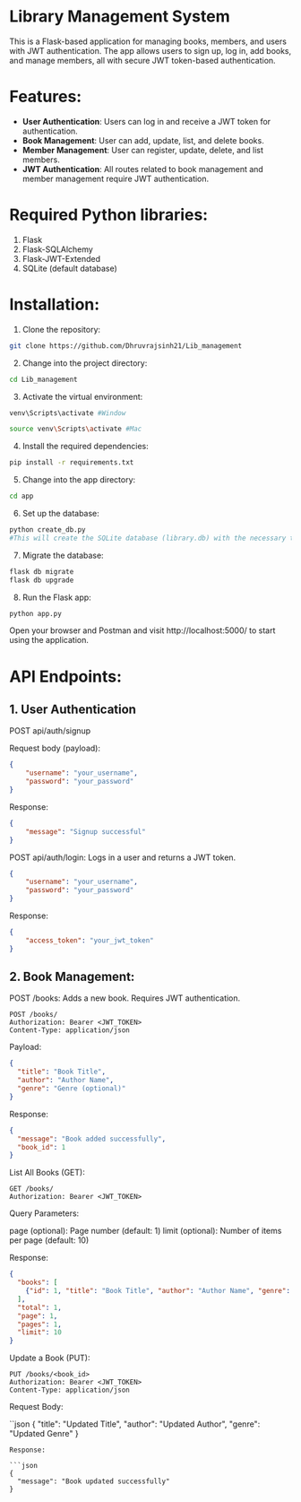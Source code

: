 # Library Management System

This is a Flask-based application for managing books, members, and users with JWT authentication. The app allows users to sign up, log in, add books, and manage members, all with secure JWT token-based authentication.

# Features:

- **User Authentication**: Users can log in and receive a JWT token for authentication.
- **Book Management**: User can add, update, list, and delete books.
- **Member Management**: User can register, update, delete, and list members.
- **JWT Authentication**: All routes related to book management and member management require JWT authentication.

# Required Python libraries:

1. Flask
2. Flask-SQLAlchemy
3. Flask-JWT-Extended
5. SQLite (default database)

# Installation:

1. Clone the repository:

```bash
git clone https://github.com/Dhruvrajsinh21/Lib_management
```

2. Change into the project directory:

```bash
cd Lib_management
```

3. Activate the virtual environment:

```bash
venv\Scripts\activate #Window
```

```bash
source venv\Scripts\activate #Mac
```

4. Install the required dependencies:

```bash
pip install -r requirements.txt
```

5. Change into the app directory:

```bash
cd app
```

6. Set up the database:

```bash
python create_db.py
#This will create the SQLite database (library.db) with the necessary tables as defined in the models.py file.
```

7. Migrate the database:

```bash
flask db migrate
flask db upgrade
```

8. Run the Flask app:

```bash
python app.py
```
Open your browser and Postman and visit http://localhost:5000/ to start using the application.

# API Endpoints:

## 1. User Authentication

POST api/auth/signup

Request body (payload):

```json
{
    "username": "your_username",
    "password": "your_password"
}
```

Response:

```json
{
    "message": "Signup successful"
}
```

POST api/auth/login: Logs in a user and returns a JWT token.

```json
{
    "username": "your_username",
    "password": "your_password"
}
```

Response:

```json
{
    "access_token": "your_jwt_token"
}
```

## 2. Book Management:

POST /books: Adds a new book. Requires JWT authentication.
```http
POST /books/
Authorization: Bearer <JWT_TOKEN>
Content-Type: application/json
```

Payload:

```json
{
  "title": "Book Title",
  "author": "Author Name",
  "genre": "Genre (optional)"
}
```
Response:
```json
{
  "message": "Book added successfully",
  "book_id": 1
}
```
List All Books (GET):

```http
GET /books/
Authorization: Bearer <JWT_TOKEN>
```
Query Parameters:

page (optional): Page number (default: 1)
limit (optional): Number of items per page (default: 10)

Response:

```json
{
  "books": [
    {"id": 1, "title": "Book Title", "author": "Author Name", "genre": "Genre"}
  ],
  "total": 1,
  "page": 1,
  "pages": 1,
  "limit": 10
}
```
Update a Book (PUT):

```http
PUT /books/<book_id>
Authorization: Bearer <JWT_TOKEN>
Content-Type: application/json
```

Request Body:

``json
{
  "title": "Updated Title",
  "author": "Updated Author",
  "genre": "Updated Genre"
}
```
Response:

```json
{
  "message": "Book updated successfully"
}
```




